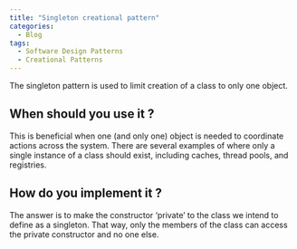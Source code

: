 ```yaml
---
title: "Singleton creational pattern"
categories:
  - Blog
tags:
  - Software Design Patterns
  - Creational Patterns
---
```


The singleton pattern is used to limit creation of a class to only one object. 


<h2>When should you use it ? </h2>

This is beneficial when one (and only one) object is needed to coordinate actions across the system. There are several examples of where only a single instance of a class should exist, including caches, thread pools, and registries.

<h2> How do you implement it ? </h2>

The answer is to make the constructor ‘private’ to the class we intend to define as a singleton. That way, only the members of the class can access the private constructor and no one else.
